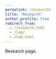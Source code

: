 ```yaml
---
permalink: /research/
title: "Research"
author_profile: true
redirect_from: 
  - /research.html
  - /lab/
  - /lab.html
---
```


Research page.

